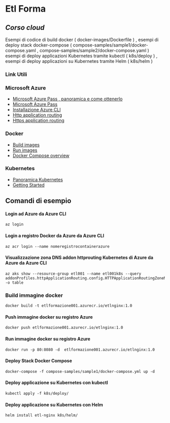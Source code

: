 # Etl Forma
## _Corso cloud_

Esempi di codice di build docker ( docker-images/Dockerfile ) , esempi di deploy stack docker-compose ( compose-samples/sample1/docker-compose.yaml , compose-samples/sample2/docker-compose.yaml ) esempi di deploy applicazioni Kubernetes tramite kubectl ( k8s/deploy ) , esempi di deploy applicazioni su Kubernetes tramite Helm ( k8s/helm )



### Link Utili
### Microsoft Azure
- [ Microsoft Azure Pass , panoramica e come ottenerlo ](https://docs.microsoft.com/it-it/learn/certifications/mocazurepass)
- [ Microsoft Azure Pass ](https://www.microsoftazurepass.com/)
- [Installazione Azure CLI](https://docs.microsoft.com/it-it/cli/azure/install-azure-cli-linux?pivots=apt)
- [Http application routing](https://docs.microsoft.com/it-it/azure/aks/http-application-routing)
- [Https application routing](https://docs.microsoft.com/it-it/azure/aks/ingress-tls)

### Docker
- [Build images](https://docs.docker.com/engine/reference/commandline/image_build/)
- [Run images](https://docs.docker.com/engine/reference/run/)
- [Docker Compose overview](https://docs.docker.com/compose/)

### Kubernetes
 - [Panoramica Kubernetes](https://kubernetes.io/docs/reference/kubectl/overview/)
 - [Getting Started](https://kubernetes.io/docs/setup/)

## Comandi di esempio

#### Login ad Azure da Azure CLI
```
az login
```

#### Login a registro Docker da Azure da Azure CLI
```
az acr login --name nomeregistrocontainerazure
```
#### Visualizzazione zona DNS addon httprouting Kubernetes di Azure da Azure da Azure CLI
```
az aks show --resource-group etl001 --name etl001k8s --query addonProfiles.httpApplicationRouting.config.HTTPApplicationRoutingZoneName -o table
```
 
### Build immagine docker 
```
docker build -t etlformazione001.azurecr.io/etlnginx:1.0
```
 
#### Push immagine docker su registro Azure 
```
docker push etlformazione001.azurecr.io/etlnginx:1.0
```

#### Run immagine docker su registro Azure 
```
docker run -p 80:8080 -d  etlformazione001.azurecr.io/etlnginx:1.0
```

#### Deploy Stack Docker Compose
```
docker-compose -f compose-samples/sample1/docker-compose.yml up -d
```

#### Deploy applicazione su Kubernetes con kubectl
```
kubectl apply -f k8s/deploy/
```

#### Deploy applicazione su Kubernetes con Helm 
```
helm install etl-nginx k8s/helm/
```
